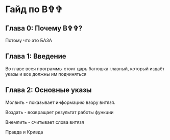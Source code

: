 # Гайд по В✞✞

## Глава 0: Почему В✞✞?
Потому что это БАЗА

## Глава 1: Введение
Во главе всея программы стоит царь батюшка главный, который издаёт указы и все должны им подчиняться

## Глава 2: Основные указы
Молвить - показывает информацию взору витязя.

Воздать - возвращает результат работы функции

Внемлить - считывает слова витязя

Правда и Кривда
